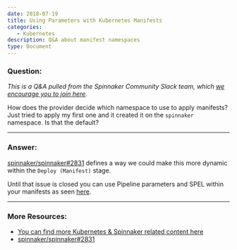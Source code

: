 ```yaml
---
date: 2018-07-19
title: Using Parameters with Kubernetes Manifests
categories:
   - Kubernetes
description: Q&A about manifest namespaces
type: Document
---
```


### Question:

*This is a Q&A pulled from the Spinnaker Community Slack team, which [we encourage you to join here](http://join.spinnaker.io).*

How does the provider decide which namespace to use to apply manifests? Just tried to apply my first one and it created it on the `spinnaker` namespace. Is that the default?

***

### Answer:

[spinnaker/spinnaker#2831](https://github.com/spinnaker/spinnaker/issues/2831) defines a way we could make this more dynamic within the `Deploy (Manifest)` stage.

Until that issue is closed you can use Pipeline parameters and SPEL within your manifests as seen [here](https://kb.armory.io/kubernetes/parameters-with-Kubernetes/).


***

### More Resources: 
- [You can find more Kubernetes & Spinnaker related content here](https://kb.armory.io/kubernetes/parameters-with-Kubernetes/)
- [spinnaker/spinnaker#2831](https://github.com/spinnaker/spinnaker/issues/2831)